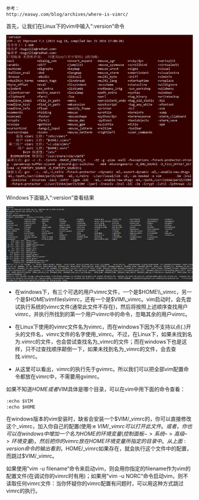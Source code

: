 ```
参考：
http://easwy.com/blog/archives/where-is-vimrc/
```

首先，让我们在Linux下的vim中输入“:version”命令

![Linux :version](images/version_linux.png)

Windows下面输入“:version”查看结果

![Windows :version](images/version_windows.png)

- 在windows下，有三个可选的用户vimrc文件，一个是$HOME\\_vimrc，另一个是$HOME\\vimfiles\\vimrc，还有一个是$VIM\\_vimrc。vim启动时，会先尝试执行系统的vimrc文件(通常此文件不存在)，然后将按照上述顺序查找用户vimrc，并执行所找到的第一个用户vimrc中的命令，忽略其余的用户vimrc。

- 在Linux下使用的vimrc文件名为vimrc，而在windows下因为不支持以点(.)开头的文件名，vimrc文件的名字使用\_vimrc。不过，在Linux下，如果未找到名为.vimrc的文件，也会尝试查找名为\_vimrc的文件；而在windows下也是这样，只不过查找顺序颠倒一下，如果未找到名为_vimrc的文件，会去查找.vimrc。

- 从这里可以看出，vimrc的执行先于gvimrc。所以我们可以把全部vim配置命令都放在vimrc中，不需要用gvimrc。

如果不知道$HOME或者$VIM具体是哪个目录，可以在vim中用下面的命令查看：

```
:echo $VIM 
:echo $HOME 
```

在windows版本的vim安装时，缺省会安装一个$VIM/\_vimrc的，你可以直接修改这个\_vimrc，加入你自己的配置(使用:e $VIM/\_vimrc可以打开此文件。或者，你也可以在windows中增加一个名为HOME的环境变量(控制面板->系统–>高级–>环境变量)，然后把你的vimrc放在HOME环境变量所指定的目录中。从上面:version命令的输出看到，$HOME/\_vimrc如果存在，就会执行这个文件中的配置，而跳过$VIM/\_vimrc。

如果使用”vim -u filename“命令来启动vim，则会用你指定的filename作为vim的配置文件(在调试你的vimrc时有用)；如果用”vim -u NORC“命令启动vim，则不读取任何vimrc文件：当你怀疑你的vimrc配置有问题时，可以用这种方式跳过vimrc的执行。
